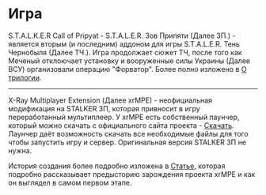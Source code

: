 # Игра

S.T.A.L.K.E.R Call of Pripyat - S.T.A.L.E.R. Зов Припяти (Далее ЗП.) - является вторым (и последним) аддоном для игры S.T.A.L.E.R. Тень Чернобыля (Далее ТЧ.). Игра продолжает сюжет ТЧ, после того как Меченый отклоючает установку и вооруженные силы Украины (Далее ВСУ) организовали операцию "Форватор". Более полно изложено в [О трилогии](gameinit.md).

___
X-Ray Multiplayer Extension (Далее xrMPE) - неофициальная модификация на STALKER ЗП, которая привносит в игру переработанный мультиплеер. У xrMPE есть собственный лаунчер, который можно скачать с официального сайта проекта - [Скачать][xrMPElaunch]. Лаунчер даёт возможность скачать все необходимые файлы для того чтобы запустить игру и сервер. Оригинальная версия STALKER ЗП не нужна.

История создания более подробно изложена в [Статье][dtfstatey], которая подробно рассказывает предысторию зарождения проекта xrMPE и как он выглядел в самом первом этапе.

[xrMPElaunch]: https://www.xrmpe.online
[dtfstatey]: https://dtf.ru/games/83993-stalker-xrmpe-chto-eto-i-pochemu-my-ego-delaem